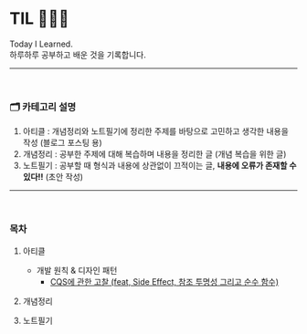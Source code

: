 # TIL 🧑🏻‍💻
Today I Learned. <br>
하루하루 공부하고 배운 것을 기록합니다.

---
<br>

### 🗂️ 카테고리 설명

1. 아티클 : 개념정리와 노트필기에 정리한 주제를 바탕으로 고민하고 생각한 내용을 작성 (블로그 포스팅 용)
2. 개념정리 : 공부한 주제에 대해 복습하며 내용을 정리한 글 (개념 복습을 위한 글)
3. 노트필기 : 공부할 때 형식과 내용에 상관없이 끄적이는 글, **내용에 오류가 존재할 수 있다!!** (초안 작성)

---
<br>

### 목차

1. 아티클
   * 개발 원칙 & 디자인 패턴
     - [CQS에 관한 고찰 (feat, Side Effect, 참조 투명성 그리고 순수 함수)](1.%20%EC%95%84%ED%8B%B0%ED%81%B4/%EA%B0%9C%EB%B0%9C%20%EC%9B%90%EC%B9%99%20%26%20%EB%94%94%EC%9E%90%EC%9D%B8%20%ED%8C%A8%ED%84%B4/CQS%EC%97%90%20%EA%B4%80%ED%95%9C%20%EA%B3%A0%EC%B0%B0%20(feat%2C%20Side%20Effect%2C%20%EC%B0%B8%EC%A1%B0%20%ED%88%AC%EB%AA%85%EC%84%B1%20%EA%B7%B8%EB%A6%AC%EA%B3%A0%20%EC%88%9C%EC%88%98%20%ED%95%A8%EC%88%98).md)

2. 개념정리

3. 노트필기
   
